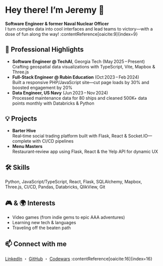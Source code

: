 # Hey there! I’m Jeremy 👋

**Software Engineer & former Naval Nuclear Officer**  
I turn complex data into cool interfaces and lead teams to victory—with a dose of fun along the way! :contentReference[oaicite:9]{index=9}

## 🚀 Professional Highlights
- **Software Engineer @ TechAI**, Georgia Tech (May 2025 – Present)  
  Crafting geospatial data visualizations with TypeScript, Vite, Mapbox & Three.js
- **Full‑Stack Engineer @ Rubin Education** (Oct 2023 – Feb 2024)  
  Built a responsive PHP/JavaScript site—cut page loads by 30% and boosted engagement by 20%
- **Data Engineer, US Navy** (Jun 2023 – Nov 2024)  
  Processed maintenance data for 80 ships and cleaned 500K+ data points monthly with Databricks & Python

## 💡 Projects
- **Barter Hive**  
  Real‑time social trading platform built with Flask, React & Socket.IO—complete with CI/CD pipelines
- **Menu Masters**  
  Restaurant‑review app using Flask, React & the Yelp API for dynamic UX

## 🛠 Skills
Python, JavaScript/TypeScript, React, Flask, SQLAlchemy, Mapbox, Three.js, CI/CD, Pandas, Databricks, QlikView, Git

## 🎮 & 🌍 Interests
- Video games (from indie gems to epic AAA adventures)  
- Learning new tech & languages  
- Traveling off the beaten path

## 📫 Connect with me
[LinkedIn](https://www.linkedin.com/in/jeremygarcia23/) ・ [GitHub](https://github.com/NomadLyfe) ・ [Codewars](https://www.codewars.com/users/NomadLyfe) :contentReference[oaicite:16]{index=16}
